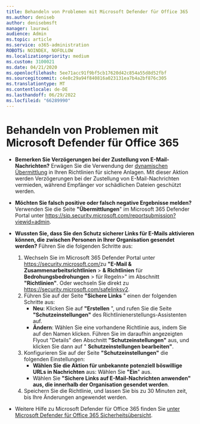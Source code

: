 ```yaml
---
title: Behandeln von Problemen mit Microsoft Defender für Office 365
ms.author: deniseb
author: denisebmsft
manager: laurawi
audience: Admin
ms.topic: article
ms.service: o365-administration
ROBOTS: NOINDEX, NOFOLLOW
ms.localizationpriority: medium
ms.custom: 3100021
ms.date: 04/21/2020
ms.openlocfilehash: 5ee71acc91f9bf5cb17620d42c854a55d8d52fbf
ms.sourcegitcommit: c4e8c29a94f840816a023131ea7b4a2bf876c305
ms.translationtype: MT
ms.contentlocale: de-DE
ms.lasthandoff: 06/29/2022
ms.locfileid: "66289990"
---
```

# <a name="troubleshoot-issues-with-microsoft-defender-for-office-365"></a>Behandeln von Problemen mit Microsoft Defender für Office 365

- **Bemerken Sie Verzögerungen bei der Zustellung von E-Mail-Nachrichten?** Erwägen Sie die Verwendung der [dynamischen Übermittlung](https://docs.microsoft.com/microsoft-365/security/office-365-security/safe-attachments#dynamic-delivery-in-safe-attachments-policies) in Ihren Richtlinien für sichere Anlagen. Mit dieser Aktion werden Verzögerungen bei der Zustellung von E-Mail-Nachrichten vermieden, während Empfänger vor schädlichen Dateien geschützt werden.
- **Möchten Sie falsch positive oder falsch negative Ergebnisse melden?** Verwenden Sie die Seite **"Übermittlungen**" im Microsoft 365 Defender Portal unter <https://sip.security.microsoft.com/reportsubmission?viewid=admin>.
- **Wussten Sie, dass Sie den Schutz sicherer Links für E-Mails aktivieren können, die zwischen Personen in Ihrer Organisation gesendet werden?** Führen Sie die folgenden Schritte aus:
  1. Wechseln Sie im Microsoft 365 Defender Portal unter <https://security.microsoft.com/>zu **"E-Mail & Zusammenarbeitsrichtlinien** \>  **& Richtlinien** für **Bedrohungsbedrohungen** \> für Regeln\>" im Abschnitt **"Richtlinien"**. Oder wechseln Sie direkt zu <https://security.microsoft.com/safelinksv2>.
  2. Führen Sie auf der Seite **"Sichere Links** " einen der folgenden Schritte aus:
     - **Neu**: Klicken Sie auf **"Erstellen** ", und rufen Sie die Seite **"Schutzeinstellungen"** des Richtlinienerstellungs-Assistenten auf.
     - **Ändern**: Wählen Sie eine vorhandene Richtlinie aus, indem Sie auf den Namen klicken. Führen Sie im daraufhin angezeigten Flyout "Details" den Abschnitt **"Schutzeinstellungen"** aus, und klicken Sie dann auf " **Schutzeinstellungen bearbeiten"**.
  3. Konfigurieren Sie auf der Seite **"Schutzeinstellungen"** die folgenden Einstellungen:
     - **Wählen Sie die Aktion für unbekannte potenziell böswillige URLs in Nachrichten** aus: Wählen Sie **"Ein**" aus.
     - Wählen Sie **"Sichere Links auf E-Mail-Nachrichten anwenden" aus, die innerhalb der Organisation gesendet werden**.
  4. Speichern Sie die Richtlinie, und lassen Sie bis zu 30 Minuten zeit, bis Ihre Änderungen angewendet werden.

- Weitere Hilfe zu Microsoft Defender für Office 365 finden Sie [unter Microsoft Defender für Office 365 Sicherheitsübersicht](https://docs.microsoft.com/microsoft-365/security/office-365-security/overview).
